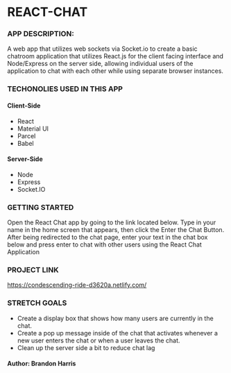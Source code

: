 # REACT-CHAT

### APP DESCRIPTION:

A web app that utilizes web sockets via Socket.io to create a basic chatroom application that utilizes React.js for the client facing interface and Node/Express on the server side, allowing individual users of the application to chat with each other while using separate browser instances. 

### TECHONOLIES USED IN THIS APP

#### Client-Side
- React
- Material UI
- Parcel
- Babel


#### Server-Side
- Node
- Express
- Socket.IO


### GETTING STARTED

Open the React Chat app by going to the link located below.  Type in your name in the home screen that appears, then click the Enter the Chat Button.  After being redirected to the chat page, enter your text in the chat box below and press enter to chat with other users using the React Chat Application

### PROJECT LINK 

 https://condescending-ride-d3620a.netlify.com/

### STRETCH GOALS

 - Create a display box that shows how many users are currently in the chat.
 - Create a pop up message inside of the chat that activates whenever a new user enters the chat or when a user leaves the chat.
 - Clean up the server side a bit to reduce chat lag

#### Author: Brandon Harris